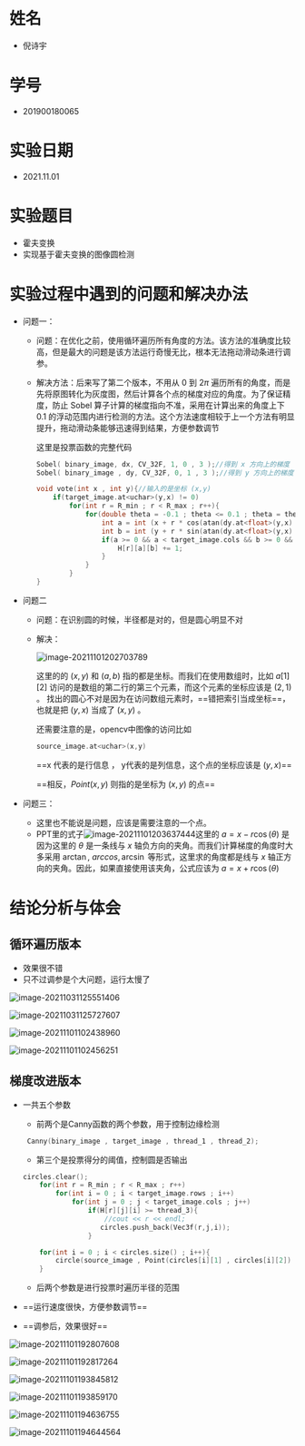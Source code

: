 # 姓名

- 倪诗宇

# 学号

- 201900180065

# 实验日期

- 2021.11.01

# 实验题目

- 霍夫变换
- 实现基于霍夫变换的图像圆检测

# 实验过程中遇到的问题和解决办法

- 问题一：

  - 问题：在优化之前，使用循环遍历所有角度的方法。该方法的准确度比较高，但是最大的问题是该方法运行奇慢无比，根本无法拖动滑动条进行调参。

  - 解决方法：后来写了第二个版本，不用从 0 到 $2\pi$ 遍历所有的角度，而是先将原图转化为灰度图，然后计算各个点的梯度对应的角度。为了保证精度，防止 Sobel 算子计算的梯度指向不准，采用在计算出来的角度上下 0.1 的浮动范围内进行检测的方法。这个方法速度相较于上一个方法有明显提升，拖动滑动条能够迅速得到结果，方便参数调节

    这里是投票函数的完整代码

    ```c++
    Sobel( binary_image, dx, CV_32F, 1, 0 , 3 );//得到 x 方向上的梯度
    Sobel( binary_image , dy, CV_32F, 0, 1 , 3 );//得到 y 方向上的梯度
    ```

    ```c++
    void vote(int x , int y){//输入的是坐标 (x,y)
        if(target_image.at<uchar>(y,x) != 0)
            for(int r = R_min ; r < R_max ; r++){
                for(double theta = -0.1 ; theta <= 0.1 ; theta = theta + 0.05){
                    int a = int (x + r * cos(atan(dy.at<float>(y,x) / dx.at<float>(y,x)) + theta));
                    int b = int (y + r * sin(atan(dy.at<float>(y,x) / dx.at<float>(y,x)) + theta));
                    if(a >= 0 && a < target_image.cols && b >= 0 && b < target_image.rows){
                        H[r][a][b] += 1;
                    }
                }
            }
    }
    ```

- 问题二

  - 问题：在识别圆的时候，半径都是对的，但是圆心明显不对

  - 解决：

    ![image-20211101202703789](C:\Users\nishiyu\AppData\Roaming\Typora\typora-user-images\image-20211101202703789.png)

    这里的的 $(x,y)$ 和 $(a,b)$ 指的都是坐标。而我们在使用数组时，比如 $a[1][2]$ 访问的是数组的第二行的第三个元素，而这个元素的坐标应该是 $(2,1)$ 。 找出的圆心不对是因为在访问数组元素时，==错把索引当成坐标==，也就是把 $(y,x)$ 当成了 $(x,y)$ 。 

    还需要注意的是，opencv中图像的访问比如

    ```c++
    source_image.at<uchar>(x,y)
    ```

    ==x 代表的是行信息 ， y代表的是列信息，这个点的坐标应该是 $(y,x)$==

    ==相反，$Point(x,y)$ 则指的是坐标为 $(x,y)$ 的点==

- 问题三：
  - 这里也不能说是问题，应该是需要注意的一个点。
  - PPT里的式子![image-20211101203637444](C:\Users\nishiyu\AppData\Roaming\Typora\typora-user-images\image-20211101203637444.png)这里的 $a = x - r\cos(\theta)$ 是因为这里的 $\theta$ 是一条线与 $x$ 轴负方向的夹角。而我们计算梯度的角度时大多采用 $\arctan , \ arccos , \arcsin$ 等形式，这里求的角度都是线与 $x$ 轴正方向的夹角。因此，如果直接使用该夹角，公式应该为 $a = x + r\cos(\theta)$

# 结论分析与体会

## 循环遍历版本

- 效果很不错
- 只不过调参是个大问题，运行太慢了

![image-20211031125551406](C:\Users\nishiyu\AppData\Roaming\Typora\typora-user-images\image-20211031125551406.png)



![image-20211031125727607](C:\Users\nishiyu\AppData\Roaming\Typora\typora-user-images\image-20211031125727607.png)

![image-20211101102438960](C:\Users\nishiyu\AppData\Roaming\Typora\typora-user-images\image-20211101102438960.png)

![image-20211101102456251](C:\Users\nishiyu\AppData\Roaming\Typora\typora-user-images\image-20211101102456251.png)





## 梯度改进版本

- 一共五个参数

  - 前两个是Canny函数的两个参数，用于控制边缘检测

  ```c++
   Canny(binary_image , target_image , thread_1 , thread_2);
  ```

  - 第三个是投票得分的阈值，控制圆是否输出

  ```c++
  circles.clear();
      for(int r = R_min ; r < R_max ; r++)
          for(int i = 0 ; i < target_image.rows ; i++)
              for(int j = 0 ; j < target_image.cols ; j++)
                  if(H[r][j][i] >= thread_3){
                      //cout << r << endl;
                     circles.push_back(Vec3f(r,j,i));
                  }
  
      for(int i = 0 ; i < circles.size() ; i++){
          circle(source_image , Point(circles[i][1] , circles[i][2]) , circles[i][0] , Scalar(0 , 255 , 0));
      }
  ```

  - 后两个参数是进行投票时遍历半径的范围

- ==运行速度很快，方便参数调节==

- ==调参后，效果很好==

![image-20211101192807608](C:\Users\nishiyu\AppData\Roaming\Typora\typora-user-images\image-20211101192807608.png)

![image-20211101192817264](C:\Users\nishiyu\AppData\Roaming\Typora\typora-user-images\image-20211101192817264.png)

![image-20211101193845812](C:\Users\nishiyu\AppData\Roaming\Typora\typora-user-images\image-20211101193845812.png)

![image-20211101193859170](C:\Users\nishiyu\AppData\Roaming\Typora\typora-user-images\image-20211101193859170.png)

![image-20211101194636755](C:\Users\nishiyu\AppData\Roaming\Typora\typora-user-images\image-20211101194636755.png)

![image-20211101194644564](C:\Users\nishiyu\AppData\Roaming\Typora\typora-user-images\image-20211101194644564.png)

